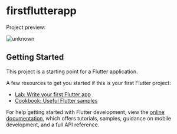 # firstflutterapp

Project preview:

![unknown](https://user-images.githubusercontent.com/97989240/177169676-3a344e40-3d56-4670-8dfd-f56ba4cc95ed.png)


## Getting Started

This project is a starting point for a Flutter application.

A few resources to get you started if this is your first Flutter project:

- [Lab: Write your first Flutter app](https://docs.flutter.dev/get-started/codelab)
- [Cookbook: Useful Flutter samples](https://docs.flutter.dev/cookbook)

For help getting started with Flutter development, view the
[online documentation](https://docs.flutter.dev/), which offers tutorials,
samples, guidance on mobile development, and a full API reference.
